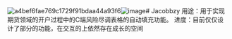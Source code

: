 ![a4bef6fae769c1729f91bdaa44a93f6](https://github.com/user-attachments/assets/12d24d0f-69cf-4fa0-9dfe-ebf1534fb719)![image](https://github.com/user-attachments/assets/971470fa-2ae4-4a0e-9953-d319b324cd2b)# Jacobbzy
用途：用于实现期货领域的开户过程中的C端风险尽调表格的自动填充功能。
进度：目前仅仅设计了部分的功能，在交互的上依然存在成长的空间
